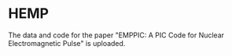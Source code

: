 # HEMP
The data and code for the paper "EMPPIC: A PIC Code for Nuclear Electromagnetic Pulse" is uploaded. 
 
